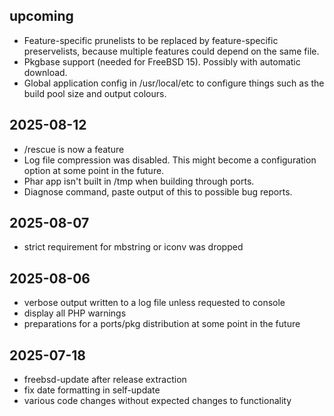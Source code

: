 ## upcoming ##
* Feature-specific prunelists to be replaced by feature-specific preservelists, because multiple features could depend on the same file.
* Pkgbase support (needed for FreeBSD 15). Possibly with automatic download.
* Global application config in /usr/local/etc to configure things such as the build pool size and output colours.

## 2025-08-12 ##
* /rescue is now a feature
* Log file compression was disabled. This might become a configuration option at some point in the future.
* Phar app isn't built in /tmp when building through ports.
* Diagnose command, paste output of this to possible bug reports.

## 2025-08-07 ##
* strict requirement for mbstring or iconv was dropped

## 2025-08-06 ##
* verbose output written to a log file unless requested to console
* display all PHP warnings
* preparations for a ports/pkg distribution at some point in the future

## 2025-07-18 ##
* freebsd-update after release extraction
* fix date formatting in self-update
* various code changes without expected changes to functionality
